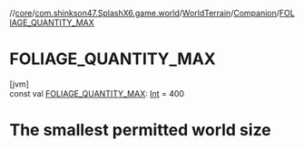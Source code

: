 //[core](../../../../index.md)/[com.shinkson47.SplashX6.game.world](../../index.md)/[WorldTerrain](../index.md)/[Companion](index.md)/[FOLIAGE_QUANTITY_MAX](-f-o-l-i-a-g-e_-q-u-a-n-t-i-t-y_-m-a-x.md)

# FOLIAGE_QUANTITY_MAX

[jvm]\
const val [FOLIAGE_QUANTITY_MAX](-f-o-l-i-a-g-e_-q-u-a-n-t-i-t-y_-m-a-x.md): [Int](https://kotlinlang.org/api/latest/jvm/stdlib/kotlin/-int/index.html) = 400

# The smallest permitted world size
